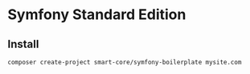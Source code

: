 Symfony Standard Edition
========================

Install
-------

``` bash
composer create-project smart-core/symfony-boilerplate mysite.com
```
